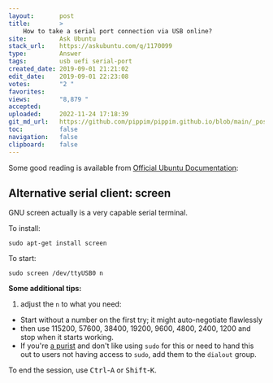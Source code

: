 ```yaml
---
layout:       post
title:        >
    How to take a serial port connection via USB online?
site:         Ask Ubuntu
stack_url:    https://askubuntu.com/q/1170099
type:         Answer
tags:         usb uefi serial-port
created_date: 2019-09-01 21:21:02
edit_date:    2019-09-01 22:23:08
votes:        "2 "
favorites:    
views:        "8,879 "
accepted:     
uploaded:     2022-11-24 17:18:39
git_md_url:   https://github.com/pippim/pippim.github.io/blob/main/_posts/2019/2019-09-01-How-to-take-a-serial-port-connection-via-USB-online_.md
toc:          false
navigation:   false
clipboard:    false
---
```


Some good reading is available from [Official Ubuntu Documentation][1]:

## Alternative serial client: screen

GNU screen actually is a very capable serial terminal.

To install:

``` 
sudo apt-get install screen
```

To start:

``` 
sudo screen /dev/ttyUSB0 n
```

**Some additional tips:**  
1. adjust the `n` to what you need:

* Start without a number on the first try; it might auto-negotiate flawlessly
* then use 115200, 57600, 38400, 19200, 9600, 4800,  2400, 1200 and stop when it starts working.
* If you're [a purist](https://chat.stackexchange.com/transcript/message/51555021#51555021) and don't like using `sudo` for this or need to hand this out to users not having access to `sudo`, add them to the `dialout` group.

To end the session, use <kbd>Ctrl</kbd>-<kbd>A</kbd> or <kbd>Shift</kbd>-<kbd>K</kbd>.

  [1]: https://help.ubuntu.com/community/SerialConsoleHowto
